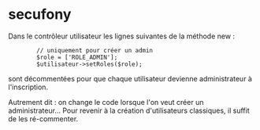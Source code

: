 # secufony

Dans le contrôleur utilisateur les lignes suivantes de la méthode new :

            // uniquement pour créer un admin
            $role = ['ROLE_ADMIN'];
            $utilisateur->setRoles($role);
            
sont décommentées pour que chaque utilisateur devienne administrateur à l'inscription.

Autrement dit : on change le code lorsque l'on veut créer un administrateur...
Pour revenir à la création d'utilisateurs classiques, il suffit de les ré-commenter.
